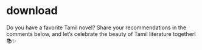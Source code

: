 # download
Do you have a favorite Tamil novel? Share your recommendations in the comments below, and let’s celebrate the beauty of Tamil literature together! 📚✨
